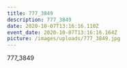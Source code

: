 ```yaml
---
title: 777_3849
description: 777_3849
date: 2020-10-07T13:16:16.110Z
event_date: 2020-10-07T13:16:16.164Z
picture: /images/uploads/777_3849.jpg
---
```

777_3849